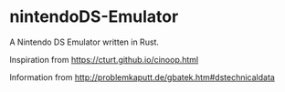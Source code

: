 # nintendoDS-Emulator

A Nintendo DS Emulator written in Rust.

Inspiration from https://cturt.github.io/cinoop.html

Information from http://problemkaputt.de/gbatek.htm#dstechnicaldata
